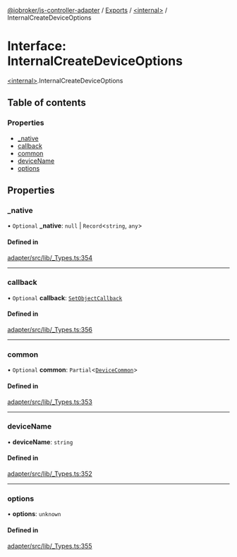 [@iobroker/js-controller-adapter](../README.md) / [Exports](../modules.md) / [\<internal\>](../modules/internal_.md) / InternalCreateDeviceOptions

# Interface: InternalCreateDeviceOptions

[\<internal\>](../modules/internal_.md).InternalCreateDeviceOptions

## Table of contents

### Properties

- [\_native](internal_.InternalCreateDeviceOptions.md#_native)
- [callback](internal_.InternalCreateDeviceOptions.md#callback)
- [common](internal_.InternalCreateDeviceOptions.md#common)
- [deviceName](internal_.InternalCreateDeviceOptions.md#devicename)
- [options](internal_.InternalCreateDeviceOptions.md#options)

## Properties

### \_native

• `Optional` **\_native**: ``null`` \| `Record`\<`string`, `any`\>

#### Defined in

[adapter/src/lib/_Types.ts:354](https://github.com/ioBroker/ioBroker.js-controller/blob/1906f86c/packages/adapter/src/lib/_Types.ts#L354)

___

### callback

• `Optional` **callback**: [`SetObjectCallback`](../modules/internal_.md#setobjectcallback)

#### Defined in

[adapter/src/lib/_Types.ts:356](https://github.com/ioBroker/ioBroker.js-controller/blob/1906f86c/packages/adapter/src/lib/_Types.ts#L356)

___

### common

• `Optional` **common**: `Partial`\<[`DeviceCommon`](internal_.DeviceCommon.md)\>

#### Defined in

[adapter/src/lib/_Types.ts:353](https://github.com/ioBroker/ioBroker.js-controller/blob/1906f86c/packages/adapter/src/lib/_Types.ts#L353)

___

### deviceName

• **deviceName**: `string`

#### Defined in

[adapter/src/lib/_Types.ts:352](https://github.com/ioBroker/ioBroker.js-controller/blob/1906f86c/packages/adapter/src/lib/_Types.ts#L352)

___

### options

• **options**: `unknown`

#### Defined in

[adapter/src/lib/_Types.ts:355](https://github.com/ioBroker/ioBroker.js-controller/blob/1906f86c/packages/adapter/src/lib/_Types.ts#L355)
